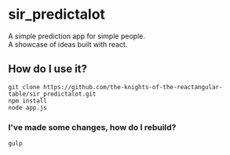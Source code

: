 # sir_predictalot
A simple prediction app for simple people.  
A showcase of ideas built with react.    

## How do I use it?
```
git clone https://github.com/the-knights-of-the-reactangular-table/sir_predictalot.git
npm install
node app.js
```
    
### I've made some changes, how do I rebuild?
```
gulp
```
